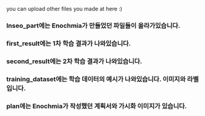 you can upload other files you made at here :)

### Inseo_part에는 Enochmia가 만들었던 파일들이 올라가있습니다.
### first_result에는 1차 학습 결과가 나와있습니다.
### second_result에는 2차 학습 결과가 나와있습니다.
### training_dataset에는 학습 데이터의 예시가 나와있습니다. 이미지와 라벨입니다.
### plan에는 Enochmia가 작성했던 계획서와 가시화 이미지가 있습니다.
